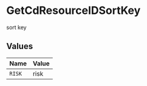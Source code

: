 # GetCdResourceIDSortKey

sort key


## Values

| Name   | Value  |
| ------ | ------ |
| `RISK` | risk   |
